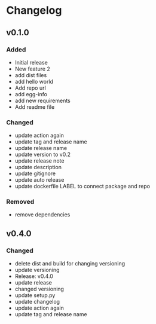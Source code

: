 # Changelog

<!-- git log --pretty="- %s" -->

## v0.1.0

### Added

-   Initial release
-   New feature 2
-   add dist files
-   add hello world
-   Add repo url
-   add egg-info
-   add new requirements
-   Add readme file

### Changed

-   update action again
-   update tag and release name
-   update release name
-   update version to v0.2
-   update release note
-   update description
-   update gitignore
-   update auto release
-   update dockerfile LABEL to connect package and repo

### Removed

-   remove dependencies

## v0.4.0

### Changed

-   delete dist and build for changing versioning
-   update versioning
-   Release: v0.4.0
-   update release
-   changed versioning
-   update setup.py
-   update changelog
-   update action again
-   update tag and release name
